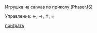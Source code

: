 Игрушка на canvas по приколу (PhaserJS)

Управление: ←, →, ↑, ↓

[поиграть](https://destiny503.github.io/game/)
